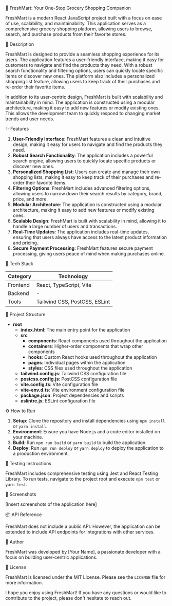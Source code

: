 🚀 FreshMart: Your One-Stop Grocery Shopping Companion

FreshMart is a modern React JavaScript project built with a focus on ease of use, scalability, and maintainability. This application serves as a comprehensive grocery shopping platform, allowing users to browse, search, and purchase products from their favorite stores.

📖 Description

FreshMart is designed to provide a seamless shopping experience for its users. The application features a user-friendly interface, making it easy for customers to navigate and find the products they need. With a robust search functionality and filtering options, users can quickly locate specific items or discover new ones. The platform also includes a personalized shopping list feature, allowing users to keep track of their purchases and re-order their favorite items.

In addition to its user-centric design, FreshMart is built with scalability and maintainability in mind. The application is constructed using a modular architecture, making it easy to add new features or modify existing ones. This allows the development team to quickly respond to changing market trends and user needs.

✨ Features

1. **User-Friendly Interface**: FreshMart features a clean and intuitive design, making it easy for users to navigate and find the products they need.
2. **Robust Search Functionality**: The application includes a powerful search engine, allowing users to quickly locate specific products or discover new ones.
3. **Personalized Shopping List**: Users can create and manage their own shopping lists, making it easy to keep track of their purchases and re-order their favorite items.
4. **Filtering Options**: FreshMart includes advanced filtering options, allowing users to narrow down their search results by category, brand, price, and more.
5. **Modular Architecture**: The application is constructed using a modular architecture, making it easy to add new features or modify existing ones.
6. **Scalable Design**: FreshMart is built with scalability in mind, allowing it to handle a large number of users and transactions.
7. **Real-Time Updates**: The application includes real-time updates, ensuring that users always have access to the latest product information and pricing.
8. **Secure Payment Processing**: FreshMart features secure payment processing, giving users peace of mind when making purchases online.

🧰 Tech Stack

| **Category** | **Technology** |
| --- | --- |
| Frontend | React, TypeScript, Vite |
| Backend | - |
| Tools | Tailwind CSS, PostCSS, ESLint |

📁 Project Structure

* **root**
	+ **index.html**: The main entry point for the application
	+ **src**
		- **components**: React components used throughout the application
		- **containers**: Higher-order components that wrap other components
		- **hooks**: Custom React hooks used throughout the application
		- **pages**: Individual pages within the application
		- **styles**: CSS files used throughout the application
	+ **tailwind.config.js**: Tailwind CSS configuration file
	+ **postcss.config.js**: PostCSS configuration file
	+ **vite.config.ts**: Vite configuration file
	+ **vite-env.d.ts**: Vite environment configuration file
	+ **package.json**: Project dependencies and scripts
	+ **eslintrc.js**: ESLint configuration file

⚙️ How to Run

1. **Setup**: Clone the repository and install dependencies using `npm install` or `yarn install`.
2. **Environment**: Ensure you have Node.js and a code editor installed on your machine.
3. **Build**: Run `npm run build` or `yarn build` to build the application.
4. **Deploy**: Run `npm run deploy` or `yarn deploy` to deploy the application to a production environment.

🧪 Testing Instructions

FreshMart includes comprehensive testing using Jest and React Testing Library. To run tests, navigate to the project root and execute `npm test` or `yarn test`.

📸 Screenshots

[Insert screenshots of the application here]

📦 API Reference

FreshMart does not include a public API. However, the application can be extended to include API endpoints for integrations with other services.

👤 Author

FreshMart was developed by [Your Name], a passionate developer with a focus on building user-centric applications.

📝 License

FreshMart is licensed under the MIT License. Please see the `LICENSE` file for more information.

I hope you enjoy using FreshMart! If you have any questions or would like to contribute to the project, please don't hesitate to reach out.
